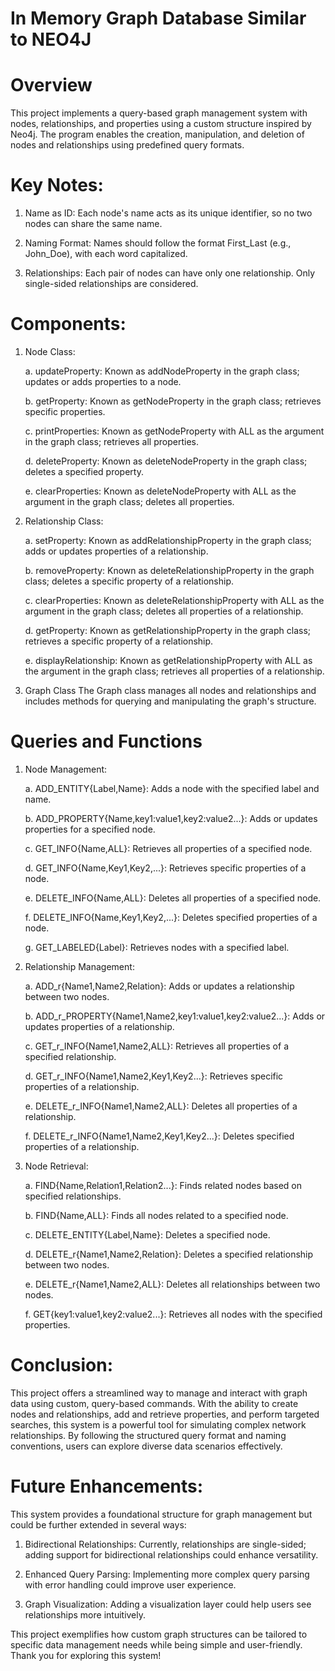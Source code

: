 # In Memory Graph Database Similar to NEO4J # 

# Overview #

This project implements a query-based graph management system with nodes, relationships, and properties using a custom structure inspired by Neo4j. The program enables the creation, manipulation, and deletion of nodes and relationships using predefined query formats.

# Key Notes: #

1. Name as ID: Each node's name acts as its unique identifier, so no two nodes can share the same name.

2. Naming Format: Names should follow the format First_Last (e.g., John_Doe), with each word capitalized.

3. Relationships: Each pair of nodes can have only one relationship. Only single-sided relationships are considered.

# Components: #

1. Node Class:
   
   a. updateProperty: Known as addNodeProperty in the graph class; updates or adds properties to a node.

   b. getProperty: Known as getNodeProperty in the graph class; retrieves specific properties.

   c. printProperties: Known as getNodeProperty with ALL as the argument in the graph class; retrieves all properties.

   d. deleteProperty: Known as deleteNodeProperty in the graph class; deletes a specified property.

   e. clearProperties: Known as deleteNodeProperty with ALL as the argument in the graph class; deletes all properties.

3. Relationship Class:

   a. setProperty: Known as addRelationshipProperty in the graph class; adds or updates properties of a relationship.

   b. removeProperty: Known as deleteRelationshipProperty in the graph class; deletes a specific property of a relationship.

   c. clearProperties: Known as deleteRelationshipProperty with ALL as the argument in the graph class; deletes all properties of a relationship.

   d. getProperty: Known as getRelationshipProperty in the graph class; retrieves a specific property of a relationship.

   e. displayRelationship: Known as getRelationshipProperty with ALL as the argument in the graph class; retrieves all properties of a relationship.
   
5. Graph Class
The Graph class manages all nodes and relationships and includes methods for querying and manipulating the graph's structure.

# Queries and Functions #

1. Node Management:
   
   a. ADD_ENTITY{Label,Name}: Adds a node with the specified label and name.

   b. ADD_PROPERTY{Name,key1:value1,key2:value2...}: Adds or updates properties for a specified node.

   c. GET_INFO{Name,ALL}: Retrieves all properties of a specified node.

   d. GET_INFO{Name,Key1,Key2,...}: Retrieves specific properties of a node.

   e. DELETE_INFO{Name,ALL}: Deletes all properties of a specified node.

   f. DELETE_INFO{Name,Key1,Key2,...}: Deletes specified properties of a node.

   g. GET_LABELED{Label}: Retrieves nodes with a specified label.
   
3. Relationship Management:
   
   a. ADD_r{Name1,Name2,Relation}: Adds or updates a relationship between two nodes.

   b. ADD_r_PROPERTY{Name1,Name2,key1:value1,key2:value2...}: Adds or updates properties of a relationship.

   c. GET_r_INFO{Name1,Name2,ALL}: Retrieves all properties of a specified relationship.

   d. GET_r_INFO{Name1,Name2,Key1,Key2...}: Retrieves specific properties of a relationship.

   e. DELETE_r_INFO{Name1,Name2,ALL}: Deletes all properties of a relationship.

   f. DELETE_r_INFO{Name1,Name2,Key1,Key2...}: Deletes specified properties of a relationship.
   
5. Node Retrieval:

   a. FIND{Name,Relation1,Relation2...}: Finds related nodes based on specified relationships.

   b. FIND{Name,ALL}: Finds all nodes related to a specified node.

   c. DELETE_ENTITY{Label,Name}: Deletes a specified node.

   d. DELETE_r{Name1,Name2,Relation}: Deletes a specified relationship between two nodes.

   e. DELETE_r{Name1,Name2,ALL}: Deletes all relationships between two nodes.

   f. GET{key1:value1,key2:value2...}: Retrieves all nodes with the specified properties.

# Conclusion: #

This project offers a streamlined way to manage and interact with graph data using custom, query-based commands. With the ability to create nodes and relationships, add and retrieve properties, and perform targeted searches, this system is a powerful tool for simulating complex network relationships. By following the structured query format and naming conventions, users can explore diverse data scenarios effectively.

# Future Enhancements: #

This system provides a foundational structure for graph management but could be further extended in several ways:

1. Bidirectional Relationships: Currently, relationships are single-sided; adding support for bidirectional relationships could enhance versatility.

2. Enhanced Query Parsing: Implementing more complex query parsing with error handling could improve user experience.

3. Graph Visualization: Adding a visualization layer could help users see relationships more intuitively.

This project exemplifies how custom graph structures can be tailored to specific data management needs while being simple and user-friendly. Thank you for exploring this system!
   
